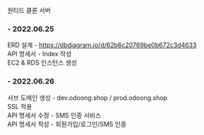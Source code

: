 원티드 클론 서버

### - 2022.06.25  
ERD 설계 - https://dbdiagram.io/d/62b6c20769be0b672c3d4633  
API 명세서 - Index 작성  
EC2 & RDS 인스턴스 생성  

### - 2022.06.26 
서브 도메인 생성 - dev.odoong.shop / prod.odoong.shop  
SSL 적용  
API 명세서 수정 - SMS 인증 서비스  
API 명세서 작성 - 회원가입/로그인/SMS 인증